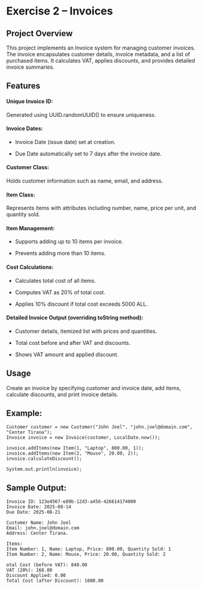 # Exercise 2 – Invoices

## Project Overview

This project implements an Invoice system for managing customer invoices. The invoice encapsulates customer details, invoice metadata, and a list of purchased items. It calculates VAT, applies discounts, and provides detailed invoice summaries.

## Features

#### Unique Invoice ID: 
Generated using UUID.randomUUID() to ensure uniqueness.

#### Invoice Dates:

- Invoice Date (issue date) set at creation.

- Due Date automatically set to 7 days after the invoice date.

#### Customer Class: 
Holds customer information such as name, email, and address.

#### Item Class: 
Represents items with attributes including number, name, price per unit, and quantity sold.

#### Item Management:

- Supports adding up to 10 items per invoice.

- Prevents adding more than 10 items.

#### Cost Calculations:

- Calculates total cost of all items.

- Computes VAT as 20% of total cost.

- Applies 10% discount if total cost exceeds 5000 ALL.

#### Detailed Invoice Output (overriding toString method):

- Customer details, itemized list with prices and quantities.

- Total cost before and after VAT and discounts.

- Shows VAT amount and applied discount.

## Usage

Create an invoice by specifying customer and invoice date, add items, calculate discounts, and print invoice details.

## Example:
````
Customer customer = new Customer("John Joel", "john.joel@domain.com", "Center Tirana");
Invoice invoice = new Invoice(customer, LocalDate.now());

invoice.addItems(new Item(1, "Laptop", 800.00, 1));
invoice.addItems(new Item(2, "Mouse", 20.00, 2));
invoice.calculateDiscount();

System.out.println(invoice);
````
## Sample Output:
````
Invoice ID: 123e4567-e89b-12d3-a456-426614174000
Invoice Date: 2025-08-14
Due Date: 2025-08-21

Customer Name: John Joel
Email: john.joel@domain.com
Address: Center Tirana.

Items:
Item Number: 1, Name: Laptop, Price: 800.00, Quantity Sold: 1
Item Number: 2, Name: Mouse, Price: 20.00, Quantity Sold: 2

otal Cost (before VAT): 840.00
VAT (20%): 168.00
Discount Applied: 0.00
Total Cost (after Discount): 1008.00
````